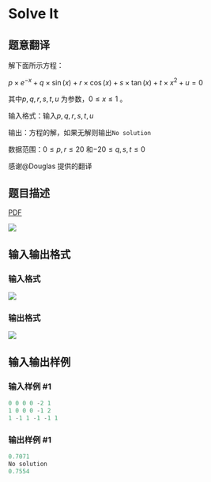 # Solve It

## 题意翻译

解下面所示方程：

$p\times e^{-x}+q\times\sin(x)+r\times\cos(x)+s\times\tan(x)+t\times x^2+u=0$

其中$p,q,r,s,t,u$ 为参数，$0\le x\le 1$ 。

输入格式：输入$p,q,r,s,t,u$

输出：方程的解，如果无解则输出`No solution`

数据范围：$0\le p,r\le20$ 和$-20\le q,s,t\le0$

感谢@Douglas 提供的翻译

## 题目描述

[problemUrl]: https://uva.onlinejudge.org/index.php?option=com_onlinejudge&Itemid=8&category=15&page=show_problem&problem=1282

[PDF](https://uva.onlinejudge.org/external/103/p10341.pdf)

![](https://cdn.luogu.com.cn/upload/vjudge_pic/UVA10341/6ce3f511be56a2b99ae09f953b597720180b7959.png)

## 输入输出格式

### 输入格式

![](https://cdn.luogu.com.cn/upload/vjudge_pic/UVA10341/b116b259f0be305fa8096a925617c5c7fb1c0285.png)

### 输出格式

![](https://cdn.luogu.com.cn/upload/vjudge_pic/UVA10341/3db89be898084953dca565782e2aa076d17b427e.png)

## 输入输出样例

### 输入样例 #1

```cpp
0 0 0 0 -2 1
1 0 0 0 -1 2
1 -1 1 -1 -1 1
```


### 输出样例 #1

```cpp
0.7071
No solution
0.7554
```



